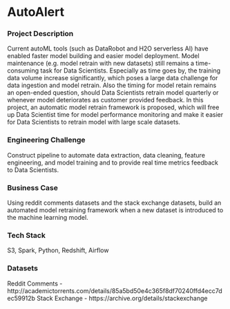 
<h1>AutoAlert</h1>

<h3>Project Description</h3>
Current autoML tools (such as DataRobot and H2O serverless AI) have enabled faster model building and easier model deployment.
 Model maintenance (e.g. model retrain with new datasets) still remains a time-consuming task for Data Scientists. Especially as time goes by, the training data volume increase significantly, which poses a large data challenge for data ingestion and model retrain. Also the timing for model retain remains an open-ended question, should Data Scientists retrain model quarterly or whenever model deteriorates as customer provided feedback.
 In this project, an automatic model retrain framework is proposed, which will free up Data Scientist time for model performance monitoring and make it easier for Data Scientists to retrain model with large scale datasets.

 <h3>Engineering Challenge</h3>
 Construct pipeline to automate data extraction, data cleaning, feature engineering, and model training and to provide real time metrics feedback to Data Scientists.

 <h3>Business Case</h3>
 Using reddit comments datasets and the stack exchange datasets, build an automated model retraining framework when a new dataset is introduced to the machine learning model.

 <h3>Tech Stack</h3>
S3, Spark, Python, Redshift, Airflow

<h3>Datasets</h3>
Reddit Comments - http://academictorrents.com/details/85a5bd50e4c365f8df70240ffd4ecc7dec59912b
Stack Exchange - https://archive.org/details/stackexchange
